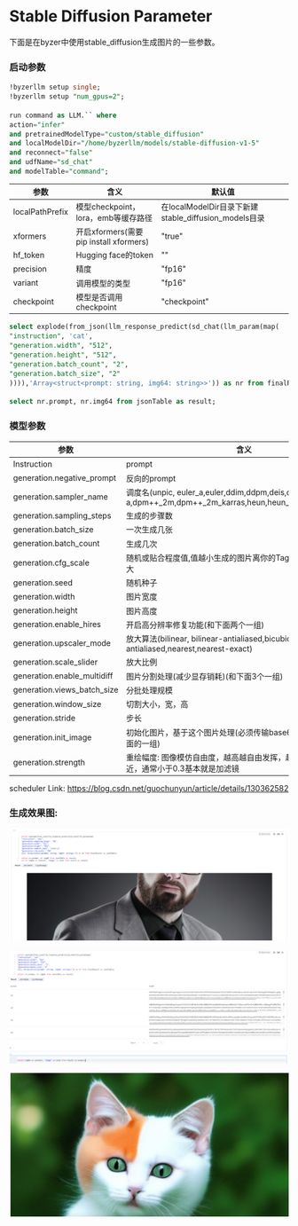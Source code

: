 # Stable Diffusion Parameter

下面是在byzer中使用stable_diffusion生成图片的一些参数。
### 启动参数

```sql
!byzerllm setup single;
!byzerllm setup "num_gpus=2";

run command as LLM.`` where 
action="infer"
and pretrainedModelType="custom/stable_diffusion"
and localModelDir="/home/byzerllm/models/stable-diffusion-v1-5"
and reconnect="false"
and udfName="sd_chat"
and modelTable="command";
```

| 参数            | 含义                                   | 默认值                                               |
| --------------- | -------------------------------------- | ---------------------------------------------------- |
| localPathPrefix | 模型checkpoint，lora，emb等缓存路径    | 在localModelDir目录下新建stable_diffusion_models目录 |
| xformers        | 开启xformers(需要pip install xformers) | "true"                                               |
| hf_token        | Hugging face的token                    | ""                                                   |
| precision       | 精度                                   | "fp16"                                               |
| variant         | 调用模型的类型                         | "fp16"                                               |
| checkpoint      | 模型是否调用checkpoint                 | "checkpoint"                                         |

```sql
select explode(from_json(llm_response_predict(sd_chat(llm_param(map(
"instruction", 'cat',
"generation.width", "512",
"generation.height", "512",
"generation.batch_count", "2",
"generation.batch_size", "2"
)))),'Array<struct<prompt: string, img64: string>>')) as nr from finalResult as jsonTable;

select nr.prompt, nr.img64 from jsonTable as result;
```

### 模型参数

| 参数                        | 含义                                                         | 默认值   |
| --------------------------- | ------------------------------------------------------------ | -------- |
| Instruction                 | prompt                                                       | 非空     |
| generation.negative_prompt  | 反向的prompt                                                 | ""       |
| generation.sampler_name     | 调度名(unpic, euler_a,euler,ddim,ddpm,deis,dpm2,dpm2-a,dpm++_2m,dpm++_2m_karras,heun,heun_karras,lms,pndm:w) | euler_a  |
| generation.sampling_steps   | 生成的步骤数                                                 | 25       |
| generation.batch_size       | 一次生成几张                                                 | 1        |
| generation.batch_count      | 生成几次                                                     | 1        |
| generation.cfg_scale        | 随机或贴合程度值,值越小生成的图片离你的Tags描述的内容差距越大 | 7.5      |
| generation.seed             | 随机种子                                                     | -1       |
| generation.width            | 图片宽度                                                     | 768      |
| generation.height           | 图片高度                                                     | 768      |
| generation.enable_hires     | 开启高分辨率修复功能(和下面两个一组)                         | false    |
| generation.upscaler_mode    | 放大算法(bilinear, bilinear-antialiased,bicubic,bicubic-antialiased,nearest,nearest-exact) | bilinear |
| generation.scale_slider     | 放大比例                                                     | 1.5      |
| generation.enable_multidiff | 图片分割处理(减少显存销耗)(和下面3个一组)                    | false    |
| generation.views_batch_size | 分批处理规模                                                 | 4        |
| generation.window_size      | 切割大小，宽，高                                             | 64       |
| generation.stride           | 步长                                                         | 16       |
| generation.init_image       | 初始化图片，基于这个图片处理(必须传输base64加密的图片) (和下面的一组) | None     |
| generation.strength         | 重绘幅度: 图像模仿自由度，越高越自由发挥，越低和参考图像越接近，通常小于0.3基本就是加滤镜 | 0.5      |

scheduler Link: https://blog.csdn.net/guochunyun/article/details/130362582

### 生成效果图:
![img.png](images/img.png)

![img.png](images/img3.png)

![img.png](images/img2.png)